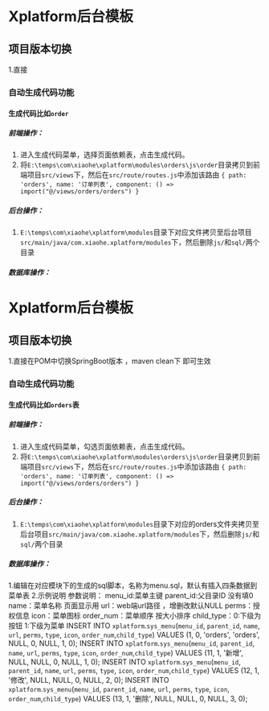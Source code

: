 # Xplatform后台模板

## 项目版本切换
1.直接

### 自动生成代码功能
#### 生成代码比如`order`
##### 前端操作：
1. 进入生成代码菜单，选择页面依赖表，点击生成代码。
2. 将`E:\temps\com\xiaohe\xplatform\modules\orders\js\order`目录拷贝到前端项目`src/views`下，然后在`src/route/routes.js`中添加该路由 `{ path: 'orders', name: '订单列表', component: () => import("@/views/orders/orders") }`
##### 后台操作：
1. `E:\temps\com\xiaohe\xplatform\modules`目录下对应文件拷贝至后台项目`src/main/java/com.xiaohe.xplatform/modules`下，然后删除`js/`和`sql/`两个目录
##### 数据库操作：

###


### 
# Xplatform后台模板

## 项目版本切换
1.直接在POM中切换SpringBoot版本 ，maven clean下 即可生效

### 自动生成代码功能
#### 生成代码比如`orders`表
##### 前端操作：
1. 进入生成代码菜单，勾选页面依赖表，点击生成代码。
2. 将`E:\temps\com\xiaohe\xplatform\modules\orders\js\order`目录拷贝到前端项目`src/views`下，然后在`src/route/routes.js`中添加该路由 `{ path: 'orders', name: '订单列表', component: () => import("@/views/orders/orders") }`
##### 后台操作：
1. `E:\temps\com\xiaohe\xplatform\modules`目录下对应的orders文件夹拷贝至后台项目`src/main/java/com.xiaohe.xplatform/modules`下，然后删除`js/`和`sql/`两个目录
##### 数据库操作：
1.编辑在对应模块下的生成的sql脚本，名称为menu.sql，默认有插入四条数据到菜单表
2.示例说明
参数说明：
menu_id:菜单主键
parent_id:父目录ID 没有填0
name：菜单名称 页面显示用
url：web端url路径 ，增删改默认NULL
perms：授权信息
icon：菜单图标
order_num：菜单顺序 按大小排序
child_type：0:下级为按钮 1:下级为菜单
INSERT INTO `xplatform`.`sys_menu`(`menu_id`, `parent_id`, `name`, `url`, `perms`, `type`, `icon`, `order_num`,`child_type`) VALUES (1, 0, 'orders', 'orders', NULL, 0, NULL, 1, 0);
INSERT INTO `xplatform`.`sys_menu`(`menu_id`, `parent_id`, `name`, `url`, `perms`, `type`, `icon`, `order_num`,`child_type`) VALUES (11, 1, '新增', NULL, NULL, 0, NULL, 1, 0);
INSERT INTO `xplatform`.`sys_menu`(`menu_id`, `parent_id`, `name`, `url`, `perms`, `type`, `icon`, `order_num`,`child_type`) VALUES (12, 1, '修改', NULL, NULL, 0, NULL, 2, 0);
INSERT INTO `xplatform`.`sys_menu`(`menu_id`, `parent_id`, `name`, `url`, `perms`, `type`, `icon`, `order_num`,`child_type`) VALUES (13, 1, '删除', NULL, NULL, 0, NULL, 3, 0);

###


### 
